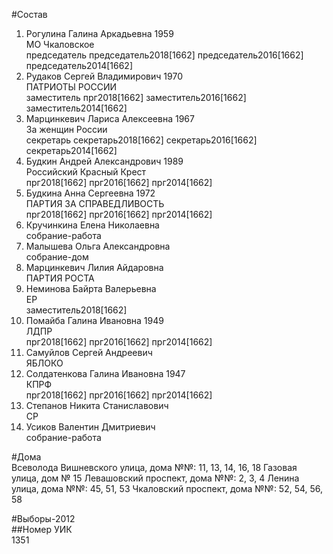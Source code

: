 #Состав  
1. Рогулина Галина Аркадьевна 1959  
    МО Чкаловское  
    председатель председатель2018[1662] председатель2016[1662] председатель2014[1662]  
2. Рудаков Сергей Владимирович 1970  
    ПАТРИОТЫ РОССИИ  
    заместитель прг2018[1662] заместитель2016[1662] заместитель2014[1662]  
3. Марцинкевич Лариса Алексеевна 1967  
    За женщин России  
    секретарь секретарь2018[1662] секретарь2016[1662] секретарь2014[1662]  
4. Будкин Андрей Александрович 1989  
    Российский Красный Крест  
    прг2018[1662] прг2016[1662] прг2014[1662]  
5. Будкина Анна Сергеевна 1972  
    ПАРТИЯ ЗА СПРАВЕДЛИВОСТЬ  
    прг2018[1662] прг2016[1662] прг2014[1662]  
6. Кручинкина Елена Николаевна  
    собрание-работа  
7. Малышева Ольга Александровна  
    собрание-дом  
8. Марцинкевич Лилия Айдаровна  
    ПАРТИЯ РОСТА  
9. Неминова Байрта Валерьевна  
    ЕР  
    заместитель2018[1662]  
10. Помайба Галина Ивановна 1949  
    ЛДПР  
    прг2018[1662] прг2016[1662] прг2014[1662]  
11. Самуйлов Сергей Андреевич  
    ЯБЛОКО  
12. Солдатенкова Галина Ивановна 1947  
    КПРФ  
    прг2018[1662] прг2016[1662] прг2014[1662]  
13. Степанов Никита Станиславович  
    СР  
14. Усиков Валентин Дмитриевич  
    собрание-работа  
  
#Дома  
Всеволода Вишневского улица, дома №№: 11, 13, 14, 16, 18 Газовая улица, дом № 15 Левашовский проспект, дома №№: 2, 3, 4 Ленина улица, дома №№: 45, 51, 53 Чкаловский проспект, дома №№: 52, 54, 56, 58  
  
#Выборы-2012  
##Номер УИК  
1351  
